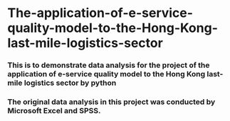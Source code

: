 # The-application-of-e-service-quality-model-to-the-Hong-Kong-last-mile-logistics-sector
### This is to demonstrate data analysis for the project of the application of e-service quality model to the Hong Kong last-mile logistics sector by python
### The original data analysis in this project was conducted by Microsoft Excel and SPSS.
